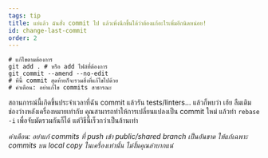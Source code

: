 ```yaml
---
tags: tip
title: แย่แล้ว ฉันสั่ง commit ไป แล้วเพิ่งนึกขึ้นได้ว่าต้องแก้อะไรเพิ่มอีกนิดหน่อย!
id: change-last-commit
order: 2
---
```


```git
# แก้ไขตามต้องการ
git add . # หรือ add ไฟล์ที่ต้องการ
git commit --amend --no-edit
# ทีนี้ commit สุดท้ายก็จะรวมสิ่งที่แก้ไขไปด้วย
# คำเตือน: อย่าแก้ไข commits สาธารณะ
```

สถานการณ์นี้เกิดขึ้นประจำเวลาที่ฉัน commit แล้วรัน tests/linters... แล้วก็พบว่า เฮ้ย ลืมเติมช่องว่างหลังเครื่องหมายเท่ากับ คุณสามารถทำให้การเปลี่ยนแปลงเป็น commit ใหม่ แล้วทำ  `rebase -i` เพื่อจับมัดรวมกันก็ได้ แต่วิธีนี้เร็วกว่าเป็นล้านเท่า 

*คำเตือน: อย่าแก้ commits ที่ push เข้า public/shared branch เป็นอันขาด ให้แก้เฉพาะ commits บน local copy ในเครื่องเท่านั้น ไม่งั้นคุณลำบากแน่*
